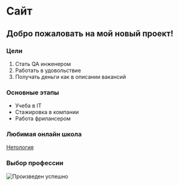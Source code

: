 # Сайт

## Добро пожаловать на мой новый проект!

### Цели
1. Стать QA инженером
2. Работать в удовольствие
3. Получать деньги как в описании вакансий
   
### Основные этапы
* Учеба в IT
* Стажировка в компании
* Работа фрилансером
  
### Любимая онлайн школа
[Нетология](https://netology.ru/)

### Выбор профессии
![Произведен успешно](https://blog-prod-bucket.website.yandexcloud.net/uploads/2021/08/%D0%9A%D0%B0%D0%BA-%D0%B2%D1%8B%D0%B1%D1%80%D0%B0%D1%82%D1%8C-%D0%BE%D0%BD%D0%BB%D0%B0%D0%B8%CC%86%D0%BD-%D0%BA%D1%83%D1%80%D1%81_-%D1%84%D0%BE%D1%80%D0%BC%D0%B0%D1%82%D1%8B-%D0%BA%D1%80%D0%B8%D1%82%D0%B5%D1%80%D0%B8%D0%B8-%D0%B2%D0%BE%D0%BF%D1%80%D0%BE%D1%81%D1%8B-%D0%BC%D0%B5%D0%BD%D0%B5%D0%B4%D0%B6%D0%B5%D1%80%D1%83-2.png)
